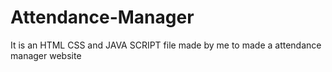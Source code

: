 # Attendance-Manager
It is an HTML CSS and JAVA SCRIPT file made by me to made a attendance manager website
